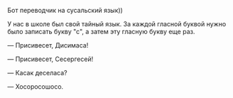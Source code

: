 Бот переводчик на сусальский язык))

У нас в школе был свой тайный язык. За каждой гласной буквой нужно было записать букву "с", а затем эту гласную букву еще раз.

— Присивесет, Дисимаса!

— Присивесет, Сесергесей!

— Касак деселаса?

— Хосоросошосо.
